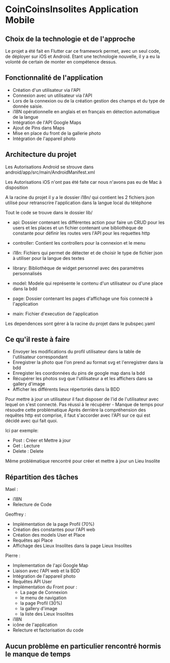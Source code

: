 # CoinCoinsInsolites Application Mobile

## Choix de la technologie et de l'approche

Le projet a été fait en Flutter car ce framework permet, avec un seul code, de déployer sur iOS et Android. Etant une technologie nouvelle, il y a eu la volonté de certain de monter en
compétence dessus.


## Fonctionnalité de l'application

* Création d'un utilisateur via l'API
* Connexion avec un utilisateur via l'API
* Lors de la connexion ou de la création gestion des champs et du type de donnée saisie.
* i18N opérationnelle en anglais et en français en détection automatique de la langue
* Intégration de l'API Google Maps
* Ajout de Pins dans Maps
* Mise en place du front de la gallerie photo
* Intégration de l'appareil photo


## Architecture du projet

Les Autorisations Android se strouve dans android/app/src/main/AndroidManifest.xml

Les Autorisations iOS n'ont pas été faite car nous n'avons pas eu de Mac à disposition

A la racine du projet il y a le dossier i18n/ qui contient les 2 fichiers json utilisé pour retranscrire l'application dans la langue local du téléphone

Tout le code se trouve dans le dossier lib/

* api: Dossier contenant les différentes action pour faire un CRUD pour les users et les places et un fichier contenant une bibliothèque de constante pour définir les routes vers l'API pour les requettes http

* controller: Contient les controllers pour la connexion et le menu

* i18n: Fichiers qui permet de détecter et de choisir le type de fichier json à utiliser pour la langue des textes

* library: Bibliothèque de widget personnel avec des paramètres personnalisés

* model: Modele qui représente le contenu d'un utilisateur ou d'une place dans la bdd

* page: Dossier contenant les pages d'affichage une fois connecté à l'application

* main: Fichier d'execution de l'application

Les dependences sont gérer à la racine du projet dans le pubspec.yaml

## Ce qu'il reste à faire

* Envoyer les modifications du profil utilisateur dans la table de l'utilisateur correspondant 
* Enregistrer la photo que l'on prend au format svg et l'enregistrer dans la bdd
* Enregister les coordonnées du pins de google map dans la bdd
* Récupérer les photos svg que l'utilisateur a et les affichers dans sa gallery d'image
* Afficher les différents lieux répertoriés dans la BDD

Pour mettre à jour un utilisateur il faut disposer de l'id de l'utilisateur avec lequel on s'est connecté. Pas réussi à le récupérer - Manque de temps pour résoudre cette problématique
Après derrière la compréhension des requêtes http est comprise, il faut s'accorder avec l'API sur ce qui est décidé avec qui fait quoi.

Ici par exemple:

* Post : Créer et Mettre à jour
* Get : Lecture
* Delete : Delete

Même problématique rencontré pour créer et mettre à jour un Lieu Insolite

## Répartition des tâches

Mael :

* i18N
* Relecture de Code

Geoffrey :

* Implémentation de la page Profil (70%)
* Création des constantes pour l'API web
* Création des models User et Place
* Requêtes api Place
* Affichage des Lieux Insolites dans la page Lieux Insolites

Pierre : 

* Implementation de l'api Google Map
* Liaison avec l'API web et la BDD
* Intégration de l'appareil photo
* Requêtes API User
* Implémentation du Front pour : 
    - La page de Connexion
    - le menu de navigation
    - la page Profil (30%)
    - la gallery d'image
    - la liste des Lieux Insolites
* i18N
* icône de l'application
* Relecture et factorisation du code

## Aucun problème en particulier rencontré hormis le manque de temps
